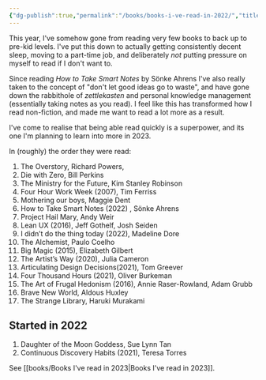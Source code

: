 ```yaml
---
{"dg-publish":true,"permalink":"/books/books-i-ve-read-in-2022/","title":"Books I've read in 2022","tags":["reading"],"updated":"12 January, 2023"}
---
```



This year, I've somehow gone from reading very few books to back up to pre-kid levels. I've put this down to actually getting consistently decent sleep, moving to a part-time job, and deliberately _not_ putting pressure on myself to read if I don't want to. 

Since reading _How to Take Smart Notes_ by Sönke Ahrens I've also really taken to the concept of "don't let good ideas go to waste", and have gone down the rabbithole of _zettlekasten_ and personal knowledge management (essentially taking notes as you read). I feel like this has transformed how I read non-fiction, and made me want to read a lot more as a result.

I've come to realise that being able read quickly is a superpower, and its one I'm planning to learn into more in 2023. 

In (roughly) the order they were read:

1. The Overstory, Richard Powers, 
2. Die with Zero, Bill Perkins
3. The Ministry for the Future, Kim Stanley Robinson
4. Four Hour Work Week (2007), Tim Ferriss
5. Mothering our boys, Maggie Dent
6. How to Take Smart Notes (2022) , Sönke Ahrens
7. Project Hail Mary, Andy Weir
8. Lean UX (2016), Jeff Gothelf, Josh Seiden
9. I didn’t do the thing today (2022), Madeline Dore
10. The Alchemist, Paulo Coelho
11. Big Magic (2015), Elizabeth Gilbert
12. The Artist’s Way (2020), Julia Cameron
13. Articulating Design Decisions(2021), Tom Greever
14. Four Thousand Hours (2021),  Oliver Burkeman
15. The Art of Frugal Hedonism (2016), Annie Raser-Rowland, Adam Grubb 
16. Brave New World, Aldous Huxley
17. The Strange Library, Haruki Murakami

## Started in 2022

1. Daughter of the Moon Goddess, Sue Lynn Tan 
2.  Continuous Discovery Habits  (2021), Teresa Torres

See [[books/Books I've read in 2023\|Books I've read in 2023]].